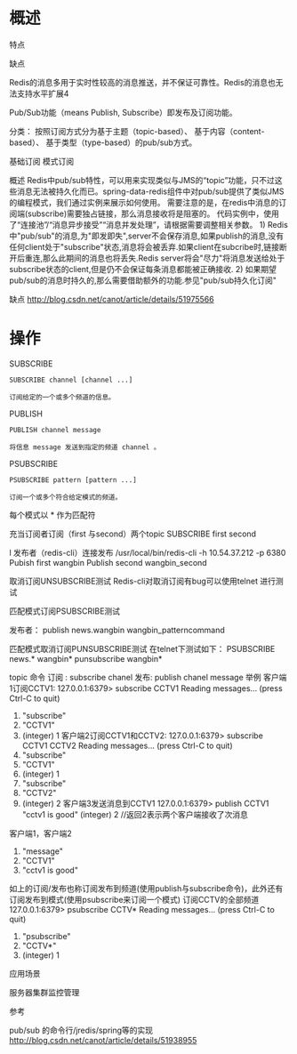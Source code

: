 
# 概述

特点

缺点



Redis的消息多用于实时性较高的消息推送，并不保证可靠性。Redis的消息也无法支持水平扩展4

Pub/Sub功能（means Publish, Subscribe）即发布及订阅功能。

分类：
按照订阅方式分为基于主题（topic-based）、
基于内容（content-based）、
基于类型（type-based）的pub/sub方式。


基础订阅
模式订阅



概述
Redis中pub/sub特性，可以用来实现类似与JMS的“topic”功能，只不过这些消息无法被持久化而已。spring-data-redis组件中对pub/sub提供了类似JMS的编程模式，我们通过实例来展示如何使用。
    需要注意的是，在redis中消息的订阅端(subscribe)需要独占链接，那么消息接收将是阻塞的。
    代码实例中，使用了“连接池”/“消息异步接受”“消息并发处理”，请根据需要调整相关参数。
    1) Redis中"pub/sub"的消息,为"即发即失",server不会保存消息,如果publish的消息,没有任何client处于"subscribe"状态,消息将会被丢弃.如果client在subcribe时,链接断开后重连,那么此期间的消息也将丢失.Redis server将会"尽力"将消息发送给处于subscribe状态的client,但是仍不会保证每条消息都能被正确接收.
    2) 如果期望pub/sub的消息时持久的,那么需要借助额外的功能.参见"pub/sub持久化订阅"


缺点
http://blog.csdn.net/canot/article/details/51975566



# 操作

SUBSCRIBE

    SUBSCRIBE channel [channel ...]
    
    订阅给定的一个或多个频道的信息。

PUBLISH
    
    PUBLISH channel message
    
    将信息 message 发送到指定的频道 channel 。

PSUBSCRIBE
    
    PSUBSCRIBE pattern [pattern ...]
    
    订阅一个或多个符合给定模式的频道。



每个模式以 * 作为匹配符

充当订阅者订阅（first 与second）两个topic
SUBSCRIBE first second


l  发布者（redis-cli）连接发布
/usr/local/bin/redis-cli  -h 10.54.37.212 -p 6380
Pubish first wangbin
Publish second wangbin_second

取消订阅UNSUBSCRIBE测试
Redis-cli对取消订阅有bug可以使用telnet 进行测试


匹配模式订阅PSUBSCRIBE测试

发布者：
publish news.wangbin wangbin_patterncommand

匹配模式取消订阅PUNSUBSCRIBE测试
在telnet下测试如下：
PSUBSCRIBE news.*  wangbin*
punsubscribe wangbin*

topic
命令
订阅	:	subscribe chanel
发布:	publish chanel  message
举例
客户端1订阅CCTV1:
127.0.0.1:6379> subscribe CCTV1
Reading messages... (press Ctrl-C to quit)
1) "subscribe"
2) "CCTV1"
3) (integer) 1
客户端2订阅CCTV1和CCTV2:
127.0.0.1:6379> subscribe CCTV1 CCTV2
Reading messages... (press Ctrl-C to quit)
1) "subscribe"
2) "CCTV1"
3) (integer) 1
1) "subscribe"
2) "CCTV2"
3) (integer) 2
客户端3发送消息到CCTV1
127.0.0.1:6379> publish CCTV1 "cctv1 is good"
(integer) 2
//返回2表示两个客户端接收了次消息

客户端1，客户端2
1) "message"
2) "CCTV1"
3) "cctv1 is good"

如上的订阅/发布也称订阅发布到频道(使用publish与subscribe命令)，此外还有订阅发布到模式(使用psubscribe来订阅一个模式)
订阅CCTV的全部频道
127.0.0.1:6379> psubscribe CCTV*
Reading messages... (press Ctrl-C to quit)
1) "psubscribe"
2) "CCTV*"
3) (integer) 1



应用场景

服务器集群监控管理


参考

pub/sub 的命令行/jredis/spring等的实现
http://blog.csdn.net/canot/article/details/51938955
 



